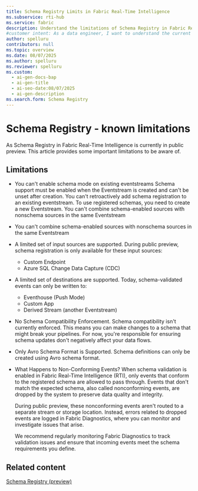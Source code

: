 ```yaml
---
title: Schema Registry Limits in Fabric Real-Time Intelligence
ms.subservice: rti-hub
ms.service: fabric
description: Understand the limitations of Schema Registry in Fabric Real-Time Intelligence, including supported sources, destinations, and handling of non-conforming events.
#customer intent: As a data engineer, I want to understand the current limitations of Schema Registry in Fabric Real-Time Intelligence so that I can plan my data streaming implementation effectively.
author: spelluru
contributors: null
ms.topic: overview
ms.date: 08/07/2025
ms.author: spelluru
ms.reviewer: spelluru
ms.custom:
  - ai-gen-docs-bap
  - ai-gen-title
  - ai-seo-date:08/07/2025
  - ai-gen-description
ms.search.form: Schema Registry
---
```



# Schema Registry - known limitations
As Schema Registry in Fabric Real-Time Intelligence is currently in public preview. This article provides some important limitations to be aware of. 

## Limitations
- You can't enable schema mode on existing eventstreams Schema support must be enabled when the Eventstream is created and can't be unset after creation. You can't retroactively add schema registration to an existing eventstream. To use registered schemas, you need to create a new Eventstream. You can't combine schema-enabled sources with nonschema sources in the same Eventstream 
- You can't combine schema-enabled sources with nonschema sources in the same Eventstream
- A limited set of input sources are supported. During public preview, schema registration is only available for these input sources: 
    - Custom Endpoint 
    - Azure SQL Change Data Capture (CDC) 
- A limited set of destinations are supported. Today, schema-validated events can only be written to: 
    - Eventhouse (Push Mode) 
    - Custom App 
    - Derived Stream (another Eventstream) 
- No Schema Compatibility Enforcement. Schema compatibility isn't currently enforced. This means you can make changes to a schema that might break your pipelines. For now, you're responsible for ensuring schema updates don't negatively affect your data flows. 
- Only Avro Schema Format is Supported. Schema definitions can only be created using Avro schema format.
- What Happens to Non-Conforming Events? When schema validation is enabled in Fabric Real-Time Intelligence (RTI), only events that conform to the registered schema are allowed to pass through. Events that don't match the expected schema, also called nonconforming events, are dropped by the system to preserve data quality and integrity. 

    During public preview, these nonconforming events aren't routed to a separate stream or storage location. Instead, errors related to dropped events are logged in Fabric Diagnostics, where you can monitor and investigate issues that arise. 

    We recommend regularly monitoring Fabric Diagnostics to track validation issues and ensure that incoming events meet the schema requirements you define. 


## Related content
[Schema Registry (preview)](schema-registry-overview.md)